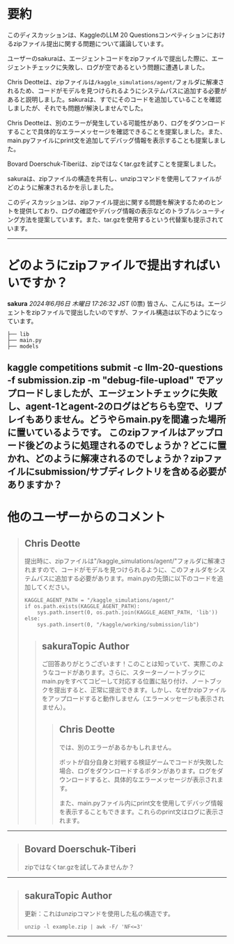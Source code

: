 # 要約 
このディスカッションは、KaggleのLLM 20 Questionsコンペティションにおけるzipファイル提出に関する問題について議論しています。

ユーザーのsakuraは、エージェントコードをzipファイルで提出した際に、エージェントチェックに失敗し、ログが空であるという問題に遭遇しました。

Chris Deotteは、zipファイルは`/kaggle_simulations/agent/`フォルダに解凍されるため、コードがモデルを見つけられるようにシステムパスに追加する必要があると説明しました。sakuraは、すでにそのコードを追加していることを確認しましたが、それでも問題が解決しませんでした。

Chris Deotteは、別のエラーが発生している可能性があり、ログをダウンロードすることで具体的なエラーメッセージを確認できることを提案しました。また、main.pyファイルにprint文を追加してデバッグ情報を表示することも提案しました。

Bovard Doerschuk-Tiberiは、zipではなくtar.gzを試すことを提案しました。

sakuraは、zipファイルの構造を共有し、unzipコマンドを使用してファイルがどのように解凍されるかを示しました。

このディスカッションは、zipファイル提出に関する問題を解決するためのヒントを提供しており、ログの確認やデバッグ情報の表示などのトラブルシューティング方法を提案しています。また、tar.gzを使用するという代替案も提示されています。


---
# どのようにzipファイルで提出すればいいですか？
**sakura** *2024年6月6日 木曜日 17:26:32 JST* (0票)
皆さん、こんにちは。エージェントをzipファイルで提出したいのですが、ファイル構造は以下のようになっています。
```
├── lib
├── main.py
├── models
```
kaggle competitions submit -c llm-20-questions -f submission.zip -m "debug-file-upload" でアップロードしましたが、エージェントチェックに失敗し、agent-1とagent-2のログはどちらも空で、リプレイもありません。どうやらmain.pyを間違った場所に置いているようです。
このzipファイルはアップロード後どのように処理されるのでしょうか？どこに置かれ、どのように解凍されるのでしょうか？zipファイルにsubmission/サブディレクトリを含める必要がありますか？
---
# 他のユーザーからのコメント
> ## Chris Deotte
> 
> 提出時に、zipファイルは"/kaggle_simulations/agent/"フォルダに解凍されますので、コードがモデルを見つけられるように、このフォルダをシステムパスに追加する必要があります。main.pyの先頭に以下のコードを追加してください。
> 
> ```
> KAGGLE_AGENT_PATH = "/kaggle_simulations/agent/"
> if os.path.exists(KAGGLE_AGENT_PATH):
>     sys.path.insert(0, os.path.join(KAGGLE_AGENT_PATH, 'lib'))
> else:
>     sys.path.insert(0, "/kaggle/working/submission/lib")
> 
> ```
> 
> 
> 
> > ## sakuraTopic Author
> > 
> > ご回答ありがとうございます！このことは知っていて、実際このようなコードがあります。さらに、スターターノートブックにmain.pyをすべてコピーして対応する位置に貼り付け、ノートブックを提出すると、正常に提出できます。しかし、なぜかzipファイルをアップロードすると動作しません（エラーメッセージも表示されません）。
> > 
> > 
> > 
> > > ## Chris Deotte
> > > 
> > > では、別のエラーがあるかもしれません。
> > > 
> > > ボットが自分自身と対戦する検証ゲームでコードが失敗した場合、ログをダウンロードするボタンがあります。ログをダウンロードすると、具体的なエラーメッセージが表示されます。
> > > 
> > > また、main.pyファイル内にprint文を使用してデバッグ情報を表示することもできます。これらのprint文はログに表示されます。
> > > 
> > > 
> > > 
---
> ## Bovard Doerschuk-Tiberi
> 
> zipではなくtar.gzを試してみませんか？
> 
> 
> 
---
> ## sakuraTopic Author
> 
> 更新：これはunzipコマンドを使用した私の構造です。
> 
> ```
> unzip -l example.zip | awk -F/ 'NF<=3'
> 
> ```
> 
> 
> 
---

